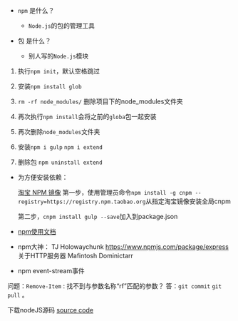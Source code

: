 * `npm` 是什么？
	* `Node.js`的包的管理工具

* 包 是什么？
	* 别人写的`Node.js`模块

1. 执行`npm init`，默认空格跳过
2. 安装`npm install glob`

3. `rm -rf node_modules/`   删除项目下的node_modules文件夹

4. 再次执行`npm install`会将之前的`globa`包一起安装

5. 再次删除`node_modules`文件夹

6. 安装`npm i gulp` `npm i extend`

7. 删除包 `npm uninstall extend`

* 为方便安装依赖：

	[淘宝 NPM 镜像](https://developer.aliyun.com/mirror/NPM?from=tnpm)
第一步，使用管理员命令`npm install -g cnpm --registry=https://registry.npm.taobao.org`从指定淘宝镜像安装全局cnpm

	第二步，`cnpm install gulp --save`加入到package.json


* [npm使用文档](https://docs.npmjs.com/)

* npm大神：
	TJ Holowaychunk https://www.npmjs.com/package/express 关于HTTP服务器
	Mafintosh
	Dominictarr

* npm event-stream事件


问题：`Remove-Item` : 找不到与参数名称“rf”匹配的参数？
答：`git commit` `git pull` 。


下载nodeJS源码 [source code](https://nodejs.org/en/download/)